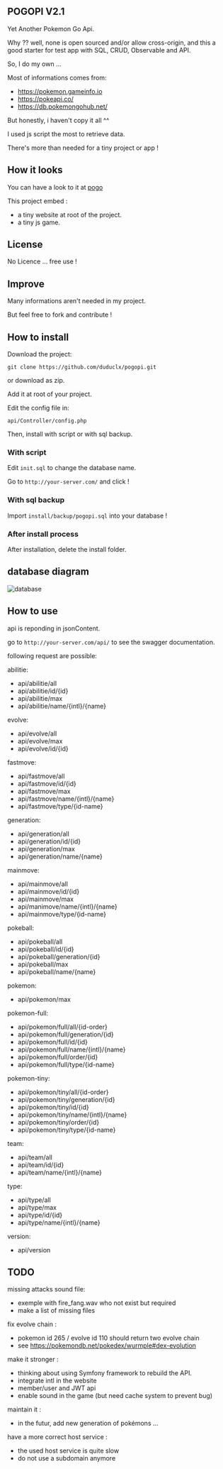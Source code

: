 ## POGOPI V2.1

Yet Another Pokemon Go Api.

Why ??
well, none is open sourced and/or allow cross-origin, 
and this a good starter for test app
with SQL, CRUD, Observable and API.

So, I do my own ...

Most of informations comes from:
- https://pokemon.gameinfo.io
- https://pokeapi.co/
- https://db.pokemongohub.net/

But honestly, i haven't copy it all ^^

I used js script the most to retrieve data.

There's more than needed for a tiny project or app !

## How it looks

You can have a look to it at
[pogo](http://pogo.kenko-shiatsu-grenoble.fr)

This project embed :
 - a tiny website at root of the project.
 - a tiny js game.

## License

No Licence ... free use !

## Improve

Many informations aren't needed in my project.

But feel free to fork and contribute !

## How to install

Download the project:

`git clone https://github.com/duduclx/pogopi.git`

or download as zip.

Add it at root of your project.

Edit the config file in:
 
 `api/Controller/config.php`
 
Then, install with script or with sql backup.

### With script
 
Edit `init.sql` to change the database name. 
 
Go to `http://your-server.com/`
and click !

### With sql backup

Import `install/backup/pogopi.sql` into your database !

### After install process

After installation, delete the install folder.
 
## database diagram

![database](www/images/Database_Diagram.png)

## How to use

api is reponding in jsonContent.

go to `http://your-server.com/api/`
to see the swagger documentation.

following request are possible:

abilitie:
 - api/abilitie/all
 - api/abilitie/id/{id}
 - api/abilitie/max
 - api/abilitie/name/{intl}/{name}

evolve:
 - api/evolve/all
 - api/evolve/max
 - api/evolve/id/{id}

fastmove:
 - api/fastmove/all
 - api/fastmove/id/{id}
 - api/fastmove/max
 - api/fastmove/name/{intl}/{name}
 - api/fastmove/type/{id-name}

generation:
 - api/generation/all
 - api/generation/id/{id}
 - api/generation/max
 - api/generation/name/{name}
 
mainmove:
 - api/mainmove/all
 - api/mainmove/id/{id}
 - api/mainmove/max
 - api/manimove/name/{intl}/{name}
 - api/mainmove/type/{id-name}
 
pokeball:
 - api/pokeball/all
 - api/pokeball/id/{id}
 - api/pokeball/generation/{id}
 - api/pokeball/max
 - api/pokeball/name/{name}
 
pokemon:
 - api/pokemon/max
 
pokemon-full:
 - api/pokemon/full/all/{id-order}
 - api/pokemon/full/generation/{id}
 - api/pokemon/full/id/{id}
 - api/pokemon/full/name/{intl}/{name}
 - api/pokemon/full/order/{id}
 - api/pokemon/full/type/{id-name} 

pokemon-tiny:
 - api/pokemon/tiny/all/{id-order}
 - api/pokemon/tiny/generation/{id}
 - api/pokemon/tiny/id/{id}
 - api/pokemon/tiny/name/{intl}/{name}
 - api/pokemon/tiny/order/{id}
 - api/pokemon/tiny/type/{id-name} 

team:
 - api/team/all
 - api/team/id/{id}
 - api/team/name/{intl}/{name}
 
type:
 - api/type/all
 - api/type/max
 - api/type/id/{id}
 - api/type/name/{intl}/{name}
 
version:
 - api/version

## TODO

missing attacks sound file:
 - exemple with fire_fang.wav who not exist but required
 - make a list of missing files
 
fix evolve chain :
 - pokemon id 265 / evolve id 110 should return two evolve chain
 - see https://pokemondb.net/pokedex/wurmple#dex-evolution

make it stronger :
 - thinking about using Symfony framework to rebuild the API.
 - integrate intl in the website
 - member/user and JWT api
 - enable sound in the game (but need cache system to prevent bug)
 
maintain it :
 - in the futur, add new generation of pokémons ...
 
have a more correct host service :
 - the used host service is quite slow 
 - do not use a subdomain anymore
